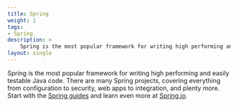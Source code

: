 ```yaml
---
title: Spring
weight: 1
tags:
- Spring
description: >
    Spring is the most popular framework for writing high performing and easily testable Java code. 
layout: single
---
```


Spring is the most popular framework for writing high performing and easily testable Java code. There are many Spring projects, covering everything from configuration to security, web apps to integration, and plenty more. Start with the [Spring guides](../guides/spring) and learn even more at [Spring.io](https://spring.io).